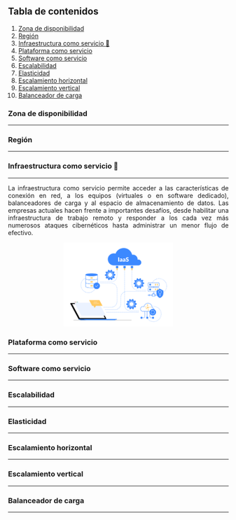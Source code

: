 
## Tabla de contenidos

1. [Zona de disponibilidad](#zona-de-disponibilidad)
2. [Región](#región)
3. [Infraestructura como servicio 🔧](#infraestructura-como-servicio-🔧)
4. [Plataforma como servicio](#plataforma-como-servicio)
5. [Software como servicio](#software-como-servicio)
6. [Escalabilidad](#escalabilidad)
7. [Elasticidad](#elasticidad)
8. [Escalamiento horizontal](#escalamiento-horizontal)
9. [Escalamiento vertical](#escalamiento-vertical)
10. [Balanceador de carga](#balanceador-de-carga)

### Zona de disponibilidad
***
### Región
***

### Infraestructura como servicio 🔧
***

<p align="justify">
La infraestructura como servicio permite acceder a las características de conexión en red, a los equipos (virtuales o en software dedicado), balanceadores de carga y al espacio de almacenamiento de datos. Las empresas actuales hacen frente a importantes desafíos, desde habilitar una infraestructura de trabajo remoto y responder a los cada vez más numerosos ataques cibernéticos hasta administrar un menor flujo de efectivo.
</p>

<div align="center">
    <img src="./assets/iaas.png" width="250"/>
</div>

### Plataforma como servicio
***
### Software como servicio
***
### Escalabilidad
***
### Elasticidad
***
### Escalamiento horizontal
***
### Escalamiento vertical
***
### Balanceador de carga
***